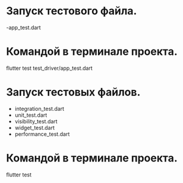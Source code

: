 # Запуск тестового файла.
-app_test.dart

# Командой в терминале проекта.
flutter test test_driver/app_test.dart


# Запуск тестовых файлов.
- integration_test.dart
- unit_test.dart
- visibility_test.dart
- widget_test.dart
- performance_test.dart

# Командой в терминале проекта.
flutter test  